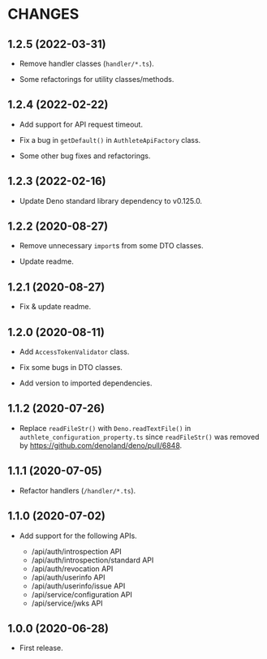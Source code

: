 CHANGES
=======

1.2.5 (2022-03-31)
------------------

- Remove handler classes (`handler/*.ts`).

- Some refactorings for utility classes/methods.


1.2.4 (2022-02-22)
------------------

- Add support for API request timeout.

- Fix a bug in `getDefault()` in `AuthleteApiFactory` class.

- Some other bug fixes and refactorings.


1.2.3 (2022-02-16)
------------------

- Update Deno standard library dependency to v0.125.0.


1.2.2 (2020-08-27)
------------------

- Remove unnecessary `import`s from some DTO classes.

- Update readme.


1.2.1 (2020-08-27)
------------------

- Fix & update readme.


1.2.0 (2020-08-11)
------------------

- Add `AccessTokenValidator` class.

- Fix some bugs in DTO classes.

- Add version to imported dependencies.


1.1.2 (2020-07-26)
------------------

- Replace `readFileStr()` with `Deno.readTextFile()` in `authlete_configuration_property.ts`
since `readFileStr()` was removed by https://github.com/denoland/deno/pull/6848.


1.1.1 (2020-07-05)
------------------

- Refactor handlers (`/handler/*.ts`).


1.1.0 (2020-07-02)
------------------

- Add support for the following APIs.

  - /api/auth/introspection API
  - /api/auth/introspection/standard API
  - /api/auth/revocation API
  - /api/auth/userinfo API
  - /api/auth/userinfo/issue API
  - /api/service/configuration API
  - /api/service/jwks API


1.0.0 (2020-06-28)
------------------

- First release.